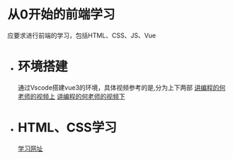 # 从0开始的前端学习

应要求进行前端的学习，包括HTML、CSS、JS、Vue

+ # 环境搭建
  通过Vscode搭建vue3的环境，具体视频参考的是,分为上下两部
  [讲编程的何老师的视频上](https://www.bilibili.com/video/BV14g411Z77X/?spm_id_from=333.1007.top_right_bar_window_history.content.click&vd_source=7241c299cab91ce38b73fd9e9333baa3)
  [讲编程的何老师的视频下](https://www.bilibili.com/video/BV1zG4y1i7Da/?spm_id_from=333.788.recommend_more_video.0&vd_source=7241c299cab91ce38b73fd9e9333baa3)
+ # HTML、CSS学习
  [学习网址](https://developer.mozilla.org/zh-CN/docs/Learn/Getting_started_with_the_web)
